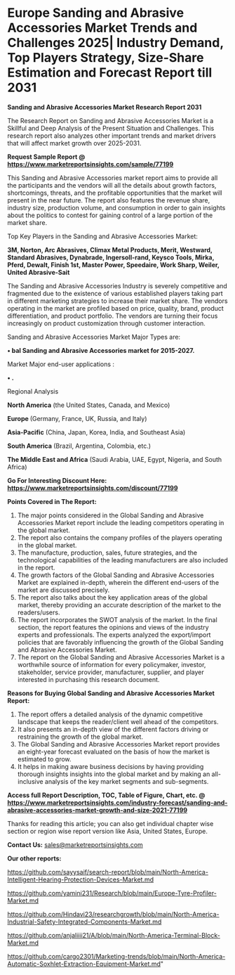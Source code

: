  # Europe Sanding and Abrasive Accessories Market Trends and Challenges 2025| Industry Demand, Top Players Strategy, Size-Share Estimation and Forecast Report till 2031

<strong>Sanding and Abrasive Accessories Market Research Report 2031</strong>

The Research Report on Sanding and Abrasive Accessories Market is a Skillful and Deep Analysis of the Present Situation and Challenges. This research report also analyzes other important trends and market drivers that will affect market growth over 2025-2031.

<strong>Request Sample Report @ <a href=https://www.marketreportsinsights.com/sample/77199>https://www.marketreportsinsights.com/sample/77199</a></strong>

This Sanding and Abrasive Accessories market report aims to provide all the participants and the vendors will all the details about growth factors, shortcomings, threats, and the profitable opportunities that the market will present in the near future. The report also features the revenue share, industry size, production volume, and consumption in order to gain insights about the politics to contest for gaining control of a large portion of the market share.

Top Key Players in the Sanding and Abrasive Accessories Market:

<strong>3M, Norton, Arc Abrasives, Climax Metal Products, Merit, Westward, Standard Abrasives, Dynabrade, Ingersoll-rand, Keysco Tools, Mirka, Pferd, Dewalt, Finish 1st, Master Power, Speedaire, Work Sharp, Weiler, United Abrasive-Sait</strong>

The Sanding and Abrasive Accessories Industry is severely competitive and fragmented due to the existence of various established players taking part in different marketing strategies to increase their market share. The vendors operating in the market are profiled based on price, quality, brand, product differentiation, and product portfolio. The vendors are turning their focus increasingly on product customization through customer interaction.

Sanding and Abrasive Accessories Market Major Types are:

<strong>• bal Sanding and Abrasive Accessories market for 2015-2027.</strong>

Market Major end-user applications :

<strong>• .</strong>

Regional Analysis

</u><strong><b>North America</b></strong> (the United States, Canada, and Mexico)

<strong><b>Europe </b></strong>(Germany, France, UK, Russia, and Italy)

<strong><b>Asia-Pacific</b></strong> (China, Japan, Korea, India, and Southeast Asia)

<strong><b>South America</b></strong> (Brazil, Argentina, Colombia, etc.)

<strong><b>The Middle East and Africa</b></strong> (Saudi Arabia, UAE, Egypt, Nigeria, and South Africa)

<strong>Go For Interesting Discount Here: <a href=https://www.marketreportsinsights.com/discount/77199>https://www.marketreportsinsights.com/discount/77199</a></strong>

<strong>Points Covered in The Report:</strong>
<ol>
  <li>The major points considered in the Global Sanding and Abrasive Accessories Market report include the leading competitors operating in the global market.</li>
  <li>The report also contains the company profiles of the players operating in the global market.</li>
  <li>The manufacture, production, sales, future strategies, and the technological capabilities of the leading manufacturers are also included in the report.</li>
  <li>The growth factors of the Global Sanding and Abrasive Accessories Market are explained in-depth, wherein the different end-users of the market are discussed precisely.</li>
  <li>The report also talks about the key application areas of the global market, thereby providing an accurate description of the market to the readers/users.</li>
  <li>The report incorporates the SWOT analysis of the market. In the final section, the report features the opinions and views of the industry experts and professionals. The experts analyzed the export/import policies that are favorably influencing the growth of the Global Sanding and Abrasive Accessories Market.</li>
  <li>The report on the Global Sanding and Abrasive Accessories Market is a worthwhile source of information for every policymaker, investor, stakeholder, service provider, manufacturer, supplier, and player interested in purchasing this research document.</li>
</ol>
<strong>Reasons for Buying Global Sanding and Abrasive Accessories Market Report:</strong>

<ol>
  <li>The report offers a detailed analysis of the dynamic competitive landscape that keeps the reader/client well ahead of the competitors.</li>
  <li>It also presents an in-depth view of the different factors driving or restraining the growth of the global market.</li>
  <li>The Global Sanding and Abrasive Accessories Market report provides an eight-year forecast evaluated on the basis of how the market is estimated to grow.</li>
  <li>It helps in making aware business decisions by having providing thorough insights insights into the global market and by making an all-inclusive analysis of the key market segments and sub-segments.</li>
</ol>
<strong>Access full Report Description, TOC, Table of Figure, Chart, etc. @ <a href=https://www.marketreportsinsights.com/industry-forecast/sanding-and-abrasive-accessories-market-growth-and-size-2021-77199>https://www.marketreportsinsights.com/industry-forecast/sanding-and-abrasive-accessories-market-growth-and-size-2021-77199</a></strong>


Thanks for reading this article; you can also get individual chapter wise section or region wise report version like Asia, United States, Europe.

<strong>Contact Us:</strong>
sales@marketreportsinsights.com

<strong>Our other reports:</strong>

<a href=https://github.com/sayysaif/search-report/blob/main/North-America-Intelligent-Hearing-Protection-Devices-Market.md>https://github.com/sayysaif/search-report/blob/main/North-America-Intelligent-Hearing-Protection-Devices-Market.md</a>

<a href=https://github.com/yamini231/Research/blob/main/Europe-Tyre-Profiler-Market.md>https://github.com/yamini231/Research/blob/main/Europe-Tyre-Profiler-Market.md</a>

<a href=https://github.com/Hindavi23/researchgrowth/blob/main/North-America-Industrial-Safety-Integrated-Components-Market.md>https://github.com/Hindavi23/researchgrowth/blob/main/North-America-Industrial-Safety-Integrated-Components-Market.md</a>

<a href=https://github.com/anjaliiii21/A/blob/main/North-America-Terminal-Block-Market.md>https://github.com/anjaliiii21/A/blob/main/North-America-Terminal-Block-Market.md</a>

<a href=https://github.com/cargo2301/Marketing-trends/blob/main/North-America-Automatic-Soxhlet-Extraction-Equipment-Market.md>https://github.com/cargo2301/Marketing-trends/blob/main/North-America-Automatic-Soxhlet-Extraction-Equipment-Market.md</a>"
